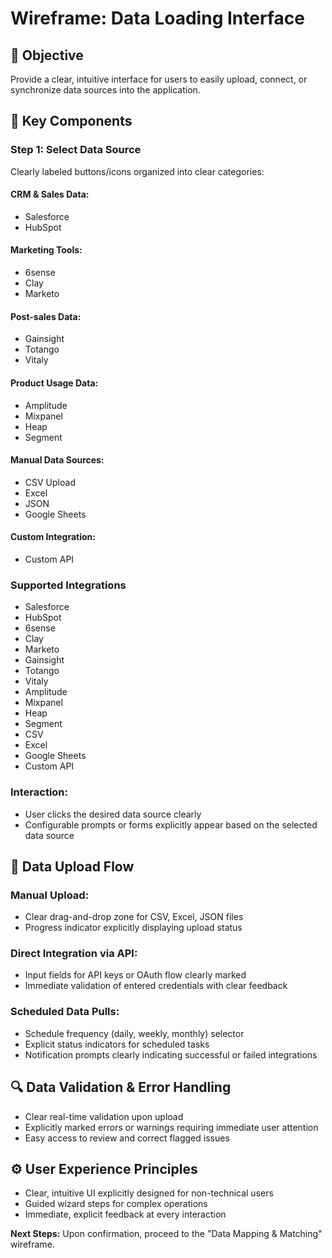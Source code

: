 # Wireframe: Data Loading Interface

## 🎯 Objective

Provide a clear, intuitive interface for users to easily upload, connect, or synchronize data sources into the application.

## 📌 Key Components

### Step 1: Select Data Source

Clearly labeled buttons/icons organized into clear categories:

#### CRM & Sales Data:
- Salesforce
- HubSpot

#### Marketing Tools:
- 6sense
- Clay
- Marketo

#### Post-sales Data:
- Gainsight
- Totango
- Vitaly

#### Product Usage Data:
- Amplitude
- Mixpanel
- Heap
- Segment

#### Manual Data Sources:
- CSV Upload
- Excel
- JSON
- Google Sheets

#### Custom Integration:
- Custom API

### Supported Integrations
- Salesforce
- HubSpot
- 6sense
- Clay
- Marketo
- Gainsight
- Totango
- Vitaly
- Amplitude
- Mixpanel
- Heap
- Segment
- CSV
- Excel
- Google Sheets
- Custom API

### Interaction:
- User clicks the desired data source clearly
- Configurable prompts or forms explicitly appear based on the selected data source

## 📁 Data Upload Flow

### Manual Upload:
- Clear drag-and-drop zone for CSV, Excel, JSON files
- Progress indicator explicitly displaying upload status

### Direct Integration via API:
- Input fields for API keys or OAuth flow clearly marked
- Immediate validation of entered credentials with clear feedback

### Scheduled Data Pulls:
- Schedule frequency (daily, weekly, monthly) selector
- Explicit status indicators for scheduled tasks
- Notification prompts clearly indicating successful or failed integrations

## 🔍 Data Validation & Error Handling
- Clear real-time validation upon upload
- Explicitly marked errors or warnings requiring immediate user attention
- Easy access to review and correct flagged issues

## ⚙️ User Experience Principles
- Clear, intuitive UI explicitly designed for non-technical users
- Guided wizard steps for complex operations
- Immediate, explicit feedback at every interaction

**Next Steps:** Upon confirmation, proceed to the "Data Mapping & Matching" wireframe.
